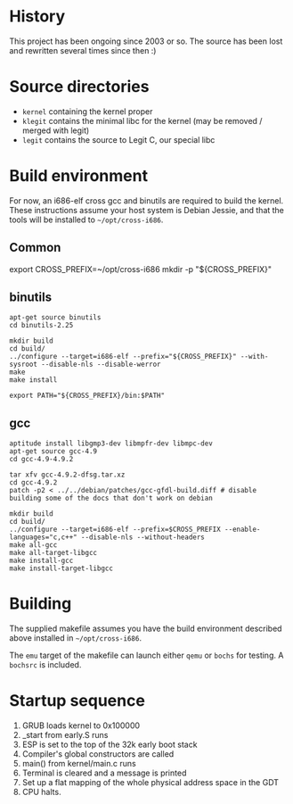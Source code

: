 History
=======

This project has been ongoing since 2003 or so. The source has been lost and rewritten several times since then :)

Source directories
==================

* `kernel` containing the kernel proper
* `klegit` contains the minimal libc for the kernel (may be removed / merged with legit)
* `legit` contains the source to Legit C, our special libc

Build environment
=================

For now, an i686-elf cross gcc and binutils are required to build the kernel. These instructions assume your host system is Debian Jessie, and that the tools will be installed to `~/opt/cross-i686`.

Common
------

  export CROSS_PREFIX=~/opt/cross-i686
  mkdir -p "${CROSS_PREFIX}"

binutils
--------

    apt-get source binutils
    cd binutils-2.25

    mkdir build
    cd build/
    ../configure --target=i686-elf --prefix="${CROSS_PREFIX}" --with-sysroot --disable-nls --disable-werror
    make
    make install

    export PATH="${CROSS_PREFIX}/bin:$PATH"

gcc
---

    aptitude install libgmp3-dev libmpfr-dev libmpc-dev 
    apt-get source gcc-4.9
    cd gcc-4.9-4.9.2

    tar xfv gcc-4.9.2-dfsg.tar.xz
    cd gcc-4.9.2
    patch -p2 < ../../debian/patches/gcc-gfdl-build.diff # disable building some of the docs that don't work on debian

    mkdir build
    cd build/
    ../configure --target=i686-elf --prefix=$CROSS_PREFIX --enable-languages="c,c++" --disable-nls --without-headers 
    make all-gcc
    make all-target-libgcc
    make install-gcc
    make install-target-libgcc

Building
========

The supplied makefile assumes you have the build environment described above installed in `~/opt/cross-i686`.

The `emu` target of the makefile can launch either `qemu` or `bochs` for testing. A `bochsrc` is included.

Startup sequence
================

1. GRUB loads kernel to 0x100000
1. _start from early.S runs
1. ESP is set to the top of the 32k early boot stack
1. Compiler's global constructors are called
1. main() from kernel/main.c runs
1. Terminal is cleared and a message is printed
1. Set up a flat mapping of the whole physical address space in the GDT
1. CPU halts.
